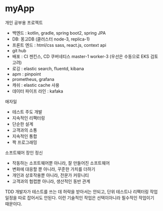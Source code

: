 # myApp

개인 공부용 프로젝트

- 백엔드 : kotlin, gradle, spring boot2, spring JPA
- DB: 몽고DB (클러스터 node-3, replica-1)
- 프론트 엔드 : html/css sass, react.js, context api 
- git hub 
- 배포 : CI 젠킨스, CD 쿠버네티스 master-1 worker-3 (우선은 수동으로 EKS 검토 고려)
- 로깅 : elastic search, fluentd, kibana
- apm : pinpoint
- prometheus, grafana
- 캐쉬 : elastic cache 사용
- 데이터 파이프 라인 : kafaka

애자일
- 테스트 주도 개발
- 지속적인 리팩터링
- 단순한 설계
- 고객과의 소통
- 지속적인 통합
- 짝 프로그래밍

소프트웨어 장인 정신
- 작동하는 소프트웨어뿐 아니라, 잘 만들어진 소프트웨어
- 변화에 대응할 뿐 아니라, 꾸준한 가치를 더하기
- 개인과 상호작용뿐 아니라, 전문가 커뮤니티
- 고객과의 협렵뿐 아니라, 생산적인 동반 관계

TDD
개발자가 테스트를 쓰는 데 허락을 받아서는 안되고, 단위 테스트나 리팩터링 작업 일정을 따로 잡어서도 안된다. 이런 기술적인 작업은 선택이아니라 필수적인 작업이기 때문이다.
